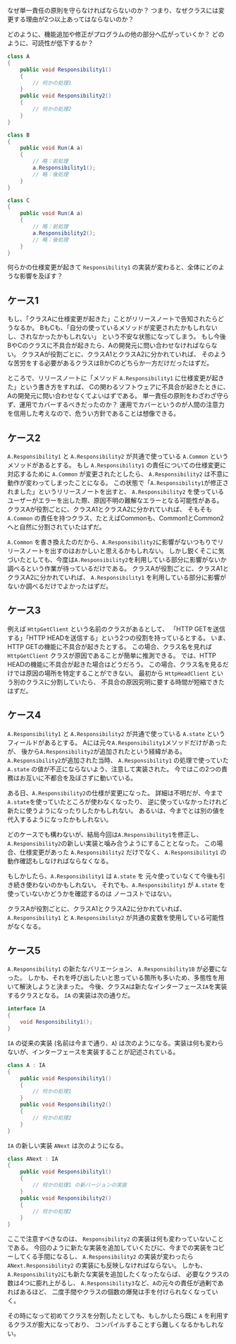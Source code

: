 
なぜ単一責任の原則を守らなければならないのか？
つまり、なぜクラスには変更する理由が2つ以上あってはならないのか？

どのように、機能追加や修正がプログラムの他の部分へ広がっていくか？
どのように、可読性が低下するか？

```csharp
class A
{
    public void Responsibility1()
    {
        // 何かの処理1
    }
    public void Responsibility2()
    {
        // 何かの処理2
    }
}

class B
{
    public void Run(A a)
    {
        // 略：前処理
        a.Responsibility1();
        // 略：後処理
    }
}

class C
{
    public void Run(A a)
    {
        // 略：前処理
        a.Responsibility2();
        // 略：後処理
    }
}
```

何らかの仕様変更が起きて `Responsibility1` の実装が変わると、全体にどのような影響を及ぼす？

## ケース1
もし、「クラスAに仕様変更が起きた」ことがリリースノートで告知されたらどうなるか。
BもCも、「自分の使っているメソッドが変更されたかもしれないし、されなかったかもしれない」
という不安な状態になってしまう。
もし今後BやCのクラスに不具合が起きたら、Aの開発元に問い合わせなければならない。
クラスAが役割ごとに、クラスA1とクラスA2に分かれていれば、
そのような苦労をする必要があるクラスはBかCのどちらか一方だけだったはずだ。

ところで、リリースノートに「メソッド `A.Responsibility1` に仕様変更が起きた」という書き方をすれば、
Cの関わるソフトウェアに不具合が起きたときに、Aの開発元に問い合わせなくてよいはずである。
単一責任の原則をわざわざ守らず、運用でカバーするべきだったのか？
運用でカバーというのが人間の注意力を信用した考えなので、危うい方針であることは想像できる。

## ケース2
`A.Responsibility1` と `A.Responsibility2` が共通で使っている `A.Common` というメソッドがあるとする。
もし `A.Responsibility1` の責任についての仕様変更に対応するために `A.Common` が変更されたとしたら、
`A.Responsibility2` は不意に動作が変わってしまったことになる。
この状態で「`A.Responsibility1`が修正されました」というリリースノートを出すと、
`A.Responsibility2` を使っているユーザーがエラーを出した際、原因不明の難解なエラーとなる可能性がある。
クラスAが役割ごとに、クラスA1とクラスA2に分かれていれば、
そもそも `A.Common` の責任を持つクラス、たとえばCommonも、Common1とCommon2へと自然に分割されていたはずだ。

`A.Common` を書き換えたのだから、`A.Responsibility2`に影響がないつもりでリリースノートを出すのはおかしいと思えるかもしれない。
しかし鋭くそこに気づいたとしても、今度は`A.Responsibility2`を利用している部分に影響がないか
調べるという作業が待っているだけである。
クラスAが役割ごとに、クラスA1とクラスA2に分かれていれば、
`A.Responsibility1` を利用している部分に影響がないか調べるだけでよかったはずだ。

## ケース3
例えば `HttpGetClient` という名前のクラスがあるとして、
「HTTP GETを送信する」「HTTP HEADを送信する」という2つの役割を持っているとする。
いま、HTTP GETの機能に不具合が起きたとする。
この場合、クラス名を見れば `HttpGetClient` クラスが原因であることが簡単に推測できる。
では、HTTP HEADの機能に不具合が起きた場合はどうだろう。
この場合、クラス名を見るだけでは原因の場所を特定することができない。
最初から `HttpHeadClient` という別のクラスに分割していたら、
不具合の原因究明に要する時間が短縮できたはずだ。

## ケース4
`A.Responsibility1` と `A.Responsibility2` が共通で使っている `A.state` というフィールドがあるとする。
Aには元々`A.Responsibility1`メソッドだけがあったが、
後から`A.Responsibility2`が追加されたという経緯がある。
`A.Responsibility2`が追加された当時、
`A.Responsibility1` の処理で使っていた `A.state` の値が不正にならないよう、注意して実装された。
今ではこの2つの責務はお互いに不都合を及ぼさずに動いている。

ある日、`A.Responsibility2`の仕様が変更になった。
詳細は不明だが、今まで`A.state`を使っていたところが使わなくなったり、
逆に使っていなかったけれど新たに使うようになったりしたかもしれない。
あるいは、今までとは別の値を代入するようになったかもしれない。

どのケースでも構わないが、結局今回は`A.Responsibility1`を修正し、
`A.Responsibility2`の新しい実装と噛み合うようにすることとなった。
この場合、仕様変更があった `A.Responsibility2` だけでなく、
`A.Responsibility1` の動作確認もしなければならなくなる。

もしかしたら、`A.Responsibility1` は `A.state` を
元々使っていなくて今後も引き続き使わないのかもしれない。
それでも、`A.Responsibility1` が `A.state` を使っていないかどうかを確認するのは
ノーコストではない。

クラスAが役割ごとに、クラスA1とクラスA2に分かれていれば、
`A.Responsibility1` と `A.Responsibility2` が共通の変数を使用している可能性がなくなる。

## ケース5
`A.Responsibility1` の新たなバリエーション、 `A.Responsibility1B` が必要になった。
しかも、それを呼び出したいと思っている箇所も多いため、多態性を用いて解決しようと決まった。
今後、クラス`A`は新たなインターフェース`IA`を実装するクラスとなる。
`IA` の実装は次の通りだ。

```csharp
interface IA
{
    void Responsibility1();
}
```

`IA` の従来の実装 (名前は今まで通り、`A`) は次のようになる。実装は何も変わらないが、インターフェースを実装することが記述されている。

```csharp
class A : IA
{
    public void Responsibility1()
    {
        // 何かの処理1
    }
    public void Responsibility2()
    {
        // 何かの処理2
    }
}
```

`IA` の新しい実装 `ANext` は次のようになる。

```csharp
class ANext : IA
{
    public void Responsibility1()
    {
        // 何かの処理1 の新バージョンの実装
    }
    public void Responsibility2()
    {
        // 何かの処理2
    }
}
```

ここで注意すべきなのは、 `Responsibility2` の実装は何も変わっていないことである。
今回のように新たな実装を追加していくたびに、今までの実装をコピーしてくる手間になるし、
`A.Responsibility2` の実装が変わったら `ANext.Responsibility2` の実装にも反映しなければならない。
しかも、`A.Responsibility2`にも新たな実装を追加したくなったならば、
必要なクラスの数は4つに膨れ上がるし、
`A.Responsibility3`など、`A`の元々の責任が過剰であればあるほど、
二度手間やクラスの個数の爆発は手を付けられなくなっていく。

その時になって初めてクラスを分割したとしても、もしかしたら既に `A` を利用するクラスが膨大になっており、
コンパイルすることすら難しくなるかもしれない。